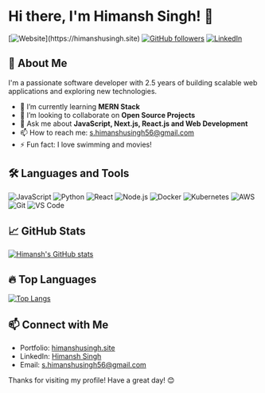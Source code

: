 # Hi there, I'm Himansh Singh! 👋

[![Website]([https://img.shields.io/website](https://img.shields.io/badge/himanshusingh.site-grey?style=for-the-badge&logo=googleearth))](https://himanshusingh.site)
[![GitHub followers](https://img.shields.io/github/followers/singhhimansh?label=Follow&style=social)](https://github.com/singhhimansh)
[![LinkedIn](https://img.shields.io/badge/LinkedIn-Connect-blue)](https://www.linkedin.com/in/singhhimansh/)

## 🚀 About Me

I'm a passionate software developer with 2.5 years of building scalable web applications and exploring new technologies.

- 🌱 I’m currently learning **MERN Stack**
- 👯 I’m looking to collaborate on **Open Source Projects**
- 💬 Ask me about **JavaScript, Next.js, React.js and Web Development**
- 📫 How to reach me: [s.himanshusingh56@gmail.com](mailto:s.himanshusingh56@gmail.com)
- ⚡ Fun fact: I love swimming and movies!

## 🛠️ Languages and Tools

![JavaScript](https://img.shields.io/badge/-JavaScript-05122A?style=flat&logo=javascript)
![Python](https://img.shields.io/badge/-Python-05122A?style=flat&logo=python)
![React](https://img.shields.io/badge/-React-05122A?style=flat&logo=react)
![Node.js](https://img.shields.io/badge/-Node.js-05122A?style=flat&logo=node.js)
![Docker](https://img.shields.io/badge/-Docker-05122A?style=flat&logo=docker)
![Kubernetes](https://img.shields.io/badge/-Kubernetes-05122A?style=flat&logo=kubernetes)
![AWS](https://img.shields.io/badge/-AWS-05122A?style=flat&logo=amazon-aws)
![Git](https://img.shields.io/badge/-Git-05122A?style=flat&logo=git)
![VS Code](https://img.shields.io/badge/-VS%20Code-05122A?style=flat&logo=visual-studio-code)

## 📈 GitHub Stats

[![Himansh's GitHub stats](https://github-readme-stats.vercel.app/api?username=singhhimansh&show_icons=true&theme=radical)](https://github.com/singhhimansh)

## 🔥 Top Languages

[![Top Langs](https://github-readme-stats.vercel.app/api/top-langs/?username=singhhimansh&layout=compact&theme=radical)](https://github.com/singhhimansh)

## 📫 Connect with Me
- Portfolio: [himanshusingh.site](https://himanshusingh.site/)
- LinkedIn: [Himansh Singh](https://www.linkedin.com/in/singhhimansh/)
- Email: [s.himanshusingh56@gmail.com](mailto:s.himanshusingh56@gmail.com)

Thanks for visiting my profile! Have a great day! 😊
